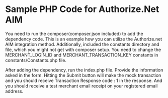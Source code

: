 # Sample PHP Code for Authorize.Net AIM
You need to run the composer(composer.json included) to add the dependency code. 
This is an example how you can utilize the Authorize.net AIM integration method.
Additionally, included the constants directory and file, which you might not get with composer setup.
You need to change the MERCHANT_LOGIN_ID and MERCHANT_TRANSACTION_KEY constants in constants/Constants.php file.

After adding the dependency, run the index.php file. Provide the information asked in the form.
Hitting the Submit button will make the mock transaction and you should receive Transaction Response code : 1 in the response.
And you should receive a test merchant email receipt on your registered email address.
